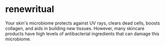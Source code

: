 # renewritual
 Your skin's microbiome protects against UV rays, clears dead cells, boosts collagen, and aids in building new tissues. However, many skincare products have high levels of antibacterial ingredients that can damage this microbiome. 
